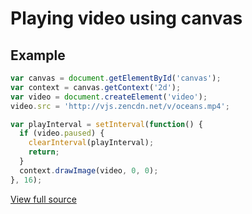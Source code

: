 # Playing video using canvas

## Example

```js
var canvas = document.getElementById('canvas');
var context = canvas.getContext('2d');
var video = document.createElement('video');
video.src = 'http://vjs.zencdn.net/v/oceans.mp4';

var playInterval = setInterval(function() {
  if (video.paused) {
    clearInterval(playInterval);
    return;
  }
  context.drawImage(video, 0, 0);
}, 16);
```

[View full source](./index.html)